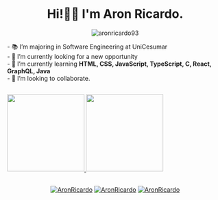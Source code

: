 <h1 align="center">Hi!🤙🏼 I'm Aron Ricardo.</h1>
<p align="center"> <img src="https://komarev.com/ghpvc/?username=aronricardo93" alt="aronricardo93" /> </p>
- 📚 I’m majoring in Software Engineering at UniCesumar<br />
- 🔭 I’m currently looking for a new opportunity<br /> 
- 🌱 I’m currently learning <strong>HTML, CSS, JavaScript, TypeScript, C, React, GraphQL, Java</strong><br /> 
- 🤝 I’m looking to collaborate.<br />

##

<div>
  <a href="https://github.com/aronricardo93">
  <img height="180em" src="https://github-readme-stats.vercel.app/api?username=aronricardo93&show_icons=true&theme=nightowl&include_all_commits=true&count_private=true"/>
  <img height="180em" src="https://github-readme-stats.vercel.app/api/top-langs/?username=aronricardo93&layout=compact&langs_count=7&theme=nightowl"/>
</div>

  ##
  
<p align="center">
<a href="https://www.linkedin.com/in/aronricardo/" target="_blank">
<img align="center" src="https://img.shields.io/badge/linkedin-%230077B5.svg?&style=for-the-badge&logo=linkedin&logoColor=white" alt="AronRicardo"/></a>
<a href="https://www.instagram.com/aron.ricardo/" target="_blank"> 
<img align="center" src="https://img.shields.io/badge/instagram-%23E4405F.svg?&style=for-the-badge&logo=instagram&logoColor=white" alt="AronRicardo"/></a> 
<a href="https://www.facebook.com/aronricardo" target="_blank">
<img align="center" src="https://img.shields.io/badge/facebook-%231877F2.svg?&style=for-the-badge&logo=facebook&logoColor=white" alt="AronRicardo"/></a> 
